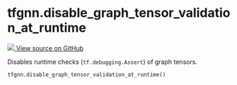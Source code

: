 # tfgnn.disable_graph_tensor_validation_at_runtime

<!-- Insert buttons and diff -->

<a target="_blank" href="https://github.com/tensorflow/gnn/tree/master/tensorflow_gnn/graph/graph_constants.py#L138-L141">
<img src="https://www.tensorflow.org/images/GitHub-Mark-32px.png" /> View source
on GitHub </a>

Disables runtime checks (`tf.debugging.Assert`) of graph tensors.

<pre class="devsite-click-to-copy prettyprint lang-py tfo-signature-link">
<code>tfgnn.disable_graph_tensor_validation_at_runtime()
</code></pre>

<!-- Placeholder for "Used in" -->
